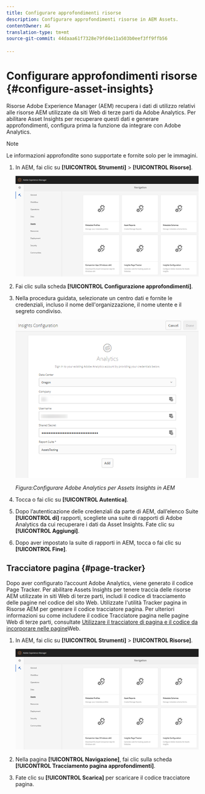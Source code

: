 ```yaml
---
title: Configurare approfondimenti risorse
description: Configurare approfondimenti risorse in AEM Assets.
contentOwner: AG
translation-type: tm+mt
source-git-commit: 44daaa61f7328e79fd4e11a503b0eef3ff9ffb56

---
```



# Configurare approfondimenti risorse {#configure-asset-insights}

Risorse Adobe Experience Manager (AEM) recupera i dati di utilizzo relativi alle risorse AEM utilizzate da siti Web di terze parti da Adobe Analytics. Per abilitare Asset Insights per recuperare questi dati e generare approfondimenti, configura prima la funzione da integrare con Adobe Analytics.

>[!NOTE]
>
>Le informazioni approfondite sono supportate e fornite solo per le immagini.

1. In AEM, fai clic su **[!UICONTROL Strumenti]** > **[!UICONTROL Risorse]**.

   ![chlimage_1-72](assets/chlimage_1-210.png)

1. Fai clic sulla scheda **[!UICONTROL Configurazione approfondimenti]**.
1. Nella procedura guidata, selezionate un centro dati e fornite le credenziali, incluso il nome dell&#39;organizzazione, il nome utente e il segreto condiviso.

   ![Configurare Adobe Analytics per Assets Insights in AEM](assets/insights_config2.png)

   *Figura:Configurare Adobe Analytics per Assets Insights in AEM*

1. Tocca o fai clic su **[!UICONTROL Autentica]**.
1. Dopo l’autenticazione delle credenziali da parte di AEM, dall’elenco Suite **[!UICONTROL di]** rapporti, scegliete una suite di rapporti di Adobe Analytics da cui recuperare i dati da Asset Insights. Fate clic su **[!UICONTROL Aggiungi]**.
1. Dopo aver impostato la suite di rapporti in AEM, tocca o fai clic su **[!UICONTROL Fine]**.

## Tracciatore pagina {#page-tracker}

Dopo aver configurato l’account Adobe Analytics, viene generato il codice Page Tracker. Per abilitare Assets Insights per tenere traccia delle risorse AEM utilizzate in siti Web di terze parti, includi il codice di tracciamento delle pagine nel codice del sito Web. Utilizzate l&#39;utilità Tracker pagina in Risorse AEM per generare il codice tracciatore pagina. Per ulteriori informazioni su come includere il codice Tracciatore pagina nelle pagine Web di terze parti, consultate [Utilizzare il tracciatore di pagina e il codice da incorporare nelle pagine](/help/assets/touch-ui-using-page-tracker.md)Web.

1. In AEM, fai clic su **[!UICONTROL Strumenti]** > **[!UICONTROL Risorse]**.

   ![chlimage_1-73](assets/chlimage_1-214.png)

1. Nella pagina **[!UICONTROL Navigazione]**, fai clic sulla scheda **[!UICONTROL Tracciamento pagina approfondimenti]**.
1. Fate clic su **[!UICONTROL Scarica]** per scaricare il codice tracciatore pagina.
